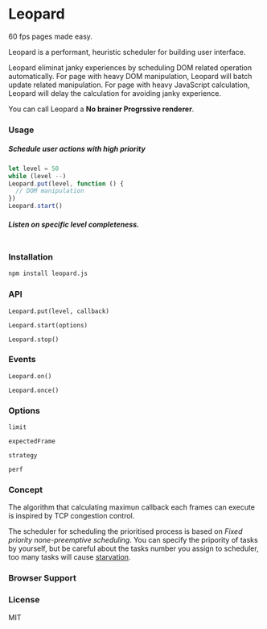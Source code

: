 # Leopard

60 fps pages made easy.

Leopard is a performant, heuristic scheduler for building user interface.

Leopard eliminat janky experiences by scheduling DOM related operation automatically. For page with heavy DOM manipulation, Leopard will batch update related manipulation. For page with heavy JavaScript calculation, Leopard will delay the calculation for avoiding janky experience.

You can call Leopard a **No brainer Progrssive renderer**.

### Usage

##### Schedule user actions with high priority

```javascript
let level = 50
while (level --)
Leopard.put(level, function () {
  // DOM manipulation
})
Leopard.start()
```

##### Listen on specific level completeness.

```javascript

```



### Installation

```sh
npm install leopard.js
```



### API

`Leopard.put(level, callback)`

`Leopard.start(options)`

`Leopard.stop()`

### Events

`Leopard.on()`

`Leopard.once()`

### Options

`limit`

`expectedFrame`

`strategy`

`perf`

### Concept

The algorithm that calculating maximun callback each frames can execute is inspired by TCP congestion control.

The scheduler for scheduling the prioritised process is based on *Fixed priority none-preemptive scheduling*. You can specify the pripority of tasks by yourself, but be careful about the tasks number you assign to scheduler, too many tasks will cause [starvation](https://en.wikipedia.org/wiki/Starvation_(computer_science)).

### Browser Support



### License

MIT


